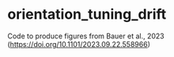 # orientation_tuning_drift
Code to produce figures from Bauer et al., 2023 (https://doi.org/10.1101/2023.09.22.558966)

